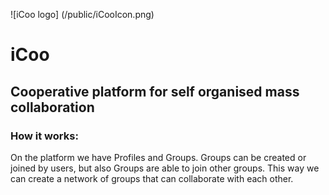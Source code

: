 ![iCoo logo]
(/public/iCooIcon.png)

# **iCoo**

## Cooperative platform for self organised mass collaboration

### How it works:

On the platform we have Profiles and Groups. Groups can be created or joined by users, but also Groups are able to join other groups. This way we can create a network of groups that can collaborate with each other.
